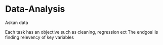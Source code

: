 # Data-Analysis
Askan data

Each task has an objective such as cleaning, regression ect
The endgoal is finding relevency of key variables
